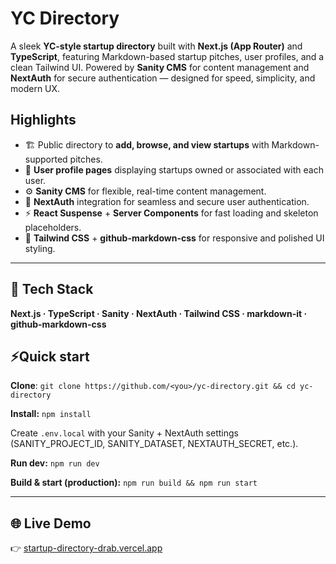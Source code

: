 #  YC Directory

A sleek **YC-style startup directory** built with **Next.js (App Router)** and **TypeScript**, featuring Markdown-based startup pitches, user profiles, and a clean Tailwind UI. Powered by **Sanity CMS** for content management and **NextAuth** for secure authentication — designed for speed, simplicity, and modern UX.



##  Highlights
- 🏗️ Public directory to **add, browse, and view startups** with Markdown-supported pitches.  
- 👤 **User profile pages** displaying startups owned or associated with each user.  
- ⚙️ **Sanity CMS** for flexible, real-time content management.  
- 🔐 **NextAuth** integration for seamless and secure user authentication.  
- ⚡ **React Suspense** + **Server Components** for fast loading and skeleton placeholders.  
- 🎨 **Tailwind CSS** + **github-markdown-css** for responsive and polished UI styling.

---

## 🧠 Tech Stack
**Next.js · TypeScript · Sanity · NextAuth · Tailwind CSS · markdown-it · github-markdown-css**

## ⚡Quick start

**Clone**: 
`git clone https://github.com/<you>/yc-directory.git && cd yc-directory`

**Install:**
`npm install`

Create `.env.local` with your Sanity + NextAuth settings (SANITY_PROJECT_ID, SANITY_DATASET, NEXTAUTH_SECRET, etc.).

**Run dev:**
`npm run dev`

**Build & start (production):**
`npm run build && npm run start`

---

## 🌐 Live Demo
👉 [startup-directory-drab.vercel.app](https://startup-directory-drab.vercel.app/)
